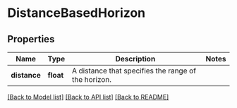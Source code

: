# DistanceBasedHorizon

## Properties
Name | Type | Description | Notes
------------ | ------------- | ------------- | -------------
**distance** | **float** | A distance that specifies the range of the horizon. | 

[[Back to Model list]](../../README.md#documentation-for-models) [[Back to API list]](../../README.md#documentation-for-api-endpoints) [[Back to README]](../../README.md)

